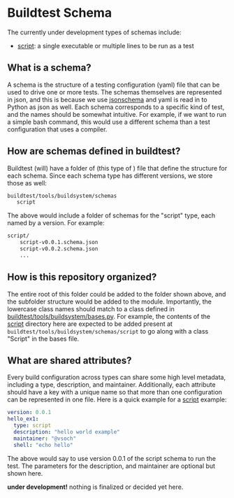 # Buildtest Schema

The currently under development types of schemas include:

 - [script](script): a single executable or multiple lines to be run as a test

## What is a schema?

A schema is the structure of a testing configuration (yaml) file that can
be used to drive one or more tests. The schemas themselves are represented in
json, and this is because we use [jsonschema](https://json-schema.org/learn/miscellaneous-examples.html)
and yaml is read in to Python as json as well. Each schema corresponds to a specific
kind of test, and the names should be somewhat intuitive. For example, if we want to run
a simple bash command, this would use a different schema than a test configuration
that uses a compiler.

## How are schemas defined in buildtest?

Buildtest (will) have a folder of (this type of ) file that define
the structure for each schema. Since each schema type has different versions,
we store those as well:

```bash
buildtest/tools/buildsystem/schemas
   script
```

The above would include a folder of schemas for the "script" type, each named by a version.
For example:


```bash
script/
    script-v0.0.1.schema.json
    script-v0.0.2.schema.json
    ...
```


## How is this repository organized?

The entire root of this folder could be added to the folder shown above,
and the subfolder structure would be added to the module. Importantly,
the lowercase class names should match to a class defined in [buildtest/tools/buildsystem/bases.py]().
For example, the contents of the [script](script) directory here are expected 
to be added present at `buildtest/tools/buildsystem/schemas/script` to go
along with a class "Script" in the bases file. 

## What are shared attributes?

Every build configuration across types can share some high level metadata,
including a type, description, and maintainer. Additionally, each attribute
should have a key with a unique name so that more than one configuration
can be represented in one file. Here is a quick example for a [script](script)
example:


```yaml
version: 0.0.1
hello_ex1:
  type: script
  description: "hello world example"
  maintainer: "@vsoch"
  shell: "echo hello"
```

The above would say to use version 0.0.1 of the script schema to run the test.
The parameters for the description, and maintainer are optional but shown here.

**under development!** nothing is finalized or decided yet here.
